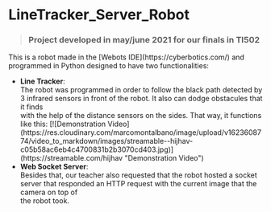 # LineTracker_Server_Robot
> ### Project developed in may/june 2021 for our finals in TI502

<p>This is a robot made in the [Webots IDE](https://cyberbotics.com/) and programmed in Python designed to have two functionalities:</p>
<ul>
  <li> <strong>Line Tracker</strong>:<br>
               The robot was programmed in order to follow the black path detected by 3 infrared sensors in front of the robot. It also can dodge obstacules that it finds <br>
               with the help of the distance sensors on the sides. That way, it functions like this:
               [![Demonstration Video](https://res.cloudinary.com/marcomontalbano/image/upload/v1623608774/video_to_markdown/images/streamable--hijhav-c05b58ac6eb4c4700831b2b3070cd403.jpg)](https://streamable.com/hijhav "Demonstration Video")
  <li> <strong>Web Socket Server</strong>:<br>
               Besides that, our teacher also requested that the robot hosted a socket server that responded an HTTP request with the current image that the camera on top of<br>
               the robot took.
</ul>
